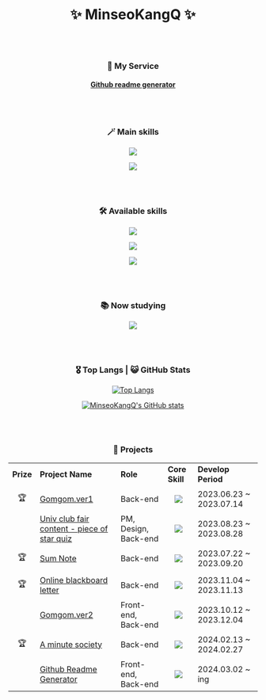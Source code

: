<h1 align="center">✨ MinseoKangQ ✨</h1>

<br><br>

<h3 align="center">💌 My Service</h3>
<h4 align="center"><a href="https://minseokangq.github.io/github-readme-generator/">Github readme generator</a></h4>

<br><br>

<h3 align="center">🪄 Main skills</h3>

<p align="center">
  <a href="https://skillicons.dev">
    <img src="https://skillicons.dev/icons?i=java,spring,mysql" />
  </a>
</p> <!--jpa-->

<p align="center">
  <a href="https://skillicons.dev">
    <img src="https://skillicons.dev/icons?i=postman,aws,git,github,idea,gradle" />
  </a> <!--ubuntu-->
</p>




<br><br>




<h3 align="center">🛠️ Available skills</h3>

<p align="center">
  <a href="https://skillicons.dev">
    <img src="https://skillicons.dev/icons?i=c,cs,html,css,js" />
  </a>
</p>

<p align="center">
  <a href="https://skillicons.dev">
    <img src="https://skillicons.dev/icons?i=react,nodejs,py,kotlin" />
  </a>
</p>

<p align="center">
  <a href="https://skillicons.dev">
    <img src="https://skillicons.dev/icons?i=flask,django" />
  </a> <!-- mqtt -->
</p>


<br><br>




<h3 align="center">📚 Now studying</h3>

<p align="center">
  <a href="https://skillicons.dev">
    <img src="https://skillicons.dev/icons?i=docker,swift" />
  </a>
</p>

<br><br>

<!--
<h3 align="center">🖋️ My Blog</h3>

<h4 align="center">

[![Tistory's Card](https://github-readme-tistory-card.vercel.app/api?name=coding-orange&theme=vue-dark)](https://coding-orange.tistory.com/)

</h4>

<br><br>
-->

<div align=center>
    
<h3 align="center">🎖️ Top Langs | 😺 GitHub Stats</h3>

<div>

<!-- ![Top Langs](https://github-readme-stats.vercel.app/api/top-langs/?username=MinseoKangQ&langs_count=10&layout=compact&theme=react) -->

  [![Top Langs](https://github-readme-stats.vercel.app/api/top-langs/?username=MinseoKangQ&langs_count=10&layout=compact&theme=react)](https://github.com/MinseoKangQ/github-readme-stats)

  [![MinseoKangQ's GitHub stats](https://github-readme-stats.vercel.app/api?username=MinseoKangQ\&rank_icon=github&theme=react&count_private=true)]()

</div>

<br><br>


<h3 align="center">📁 Projects</h3>

<div align="center">

<table>
    <tr>
        <td><strong>Prize</strong></td>
        <td><strong>Project Name</strong></td>
        <td><strong>Role</strong></td>
        <td><strong>Core Skill</strong></td>
        <td><strong>Develop Period</strong></td>
    </tr>
    <tr>
        <td align="center">🏆</td>
        <td><a href="https://github.com/MinseoKangQ/gomgom-back">Gomgom.ver1</a></td>
        <td>Back-end</td>
        <td style="vertical-align: middle;"><p align="center">
          <a href="https://skillicons.dev">
            <img src="https://skillicons.dev/icons?i=django" />
          </a>
        </p></td>
        <td>2023.06.23 ~ 2023.07.14</td>
    </tr>
    <tr>
        <td></td>
        <td><a href="https://github.com/MinseoKangQ/quiz-2023-2">Univ club fair content - piece of star quiz</a></td>
        <td>PM, Design, Back-end</td>
        <td style="vertical-align: middle;"><p align="center">
          <a href="https://skillicons.dev">
            <img src="https://skillicons.dev/icons?i=django" />
          </a>
        </p></td>
        <td>2023.08.23 ~ 2023.08.28</td>
    </tr>
    <tr>
        <td align="center">🏆</td>
        <td><a href="https://github.com/MinseoKangQ/sumnote-springboot-server">Sum Note</a></td>
        <td>Back-end</td>
        <td style="vertical-align: middle;"><p align="center">
          <a href="https://skillicons.dev">
            <img src="https://skillicons.dev/icons?i=spring" />
          </a>
        </p></td>
        <td>2023.07.22 ~ 2023.09.20</td>
    </tr>
    <tr>
        <td align="center">🏆</td>
        <td><a href="https://github.com/MinseoKangQ/blackBoard-back">Online blackboard letter</a></td>
        <td>Back-end</td>
        <td style="vertical-align: middle;"><p align="center">
          <a href="https://skillicons.dev">
            <img src="https://skillicons.dev/icons?i=spring" />
          </a>
        </p></td>
        <td>2023.11.04 ~ 2023.11.13</td>
    </tr>
    <tr>
        <td></td>
        <td><a href="https://github.com/TeamBeeear">Gomgom.ver2</a></td>
        <td>Front-end, Back-end</td>
        <td style="vertical-align: middle;"><p align="center">
          <a href="https://skillicons.dev">
            <img src="https://skillicons.dev/icons?i=react,spring" />
          </a>
        </p></td>
        <td>2023.10.12 ~ 2023.12.04</td>
    </tr>
    <tr>
      <td align="center">🏆</td>
      <td><a href="https://github.com/a-minute-society">A minute society</a></td>
      <td>Back-end</td>
      <td style="vertical-align: middle;"><p align="center">
        <a href="https://skillicons.dev">
          <img src="https://skillicons.dev/icons?i=spring,ubuntu" />
        </a>
      </p></td>
      <td>2024.02.13 ~ 2024.02.27</td>
    </tr>
    <tr>
      <td align="center"></td>
      <td><a href="https://github.com/MinseoKangQ/github-readme-generator">Github Readme Generator</a></td>
      <td>Front-end, Back-end</td>
      <td style="vertical-align: middle;"><p align="center">
        <a href="https://skillicons.dev">
          <img src="https://skillicons.dev/icons?i=react,github" />
        </a>
      </p></td>
      <td>2024.03.02 ~ ing</td>
    </tr>

    
    
</table>


</div>
